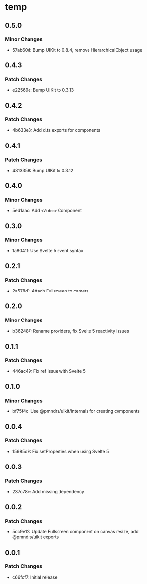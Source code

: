 # temp

## 0.5.0

### Minor Changes

- 57ab60d: Bump UIKit to 0.8.4, remove HierarchicalObject usage

## 0.4.3

### Patch Changes

- e22569e: Bump UIKit to 0.3.13

## 0.4.2

### Patch Changes

- 4b633e3: Add d.ts exports for components

## 0.4.1

### Patch Changes

- 4313359: Bump UIKit to 0.3.12

## 0.4.0

### Minor Changes

- 5ed1aad: Add `<Video>` Component

## 0.3.0

### Minor Changes

- 1a8041f: Use Svelte 5 event syntax

## 0.2.1

### Patch Changes

- 2a578d1: Attach Fullscreen to camera

## 0.2.0

### Minor Changes

- b362487: Rename providers, fix Svelte 5 reactivity issues

## 0.1.1

### Patch Changes

- 446ac49: Fix ref issue with Svelte 5

## 0.1.0

### Minor Changes

- bf75f4c: Use @pmndrs/uikit/internals for creating components

## 0.0.4

### Patch Changes

- 15985d9: Fix setProperties when using Svelte 5

## 0.0.3

### Patch Changes

- 237c78e: Add missing dependency

## 0.0.2

### Patch Changes

- 5cc9e12: Update Fullscreen component on canvas resize, add @pmndrs/uikit exports

## 0.0.1

### Patch Changes

- c66fcf7: Initial release
